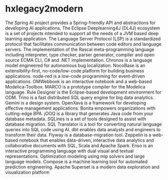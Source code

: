 # hxlegacy2modern

The Spring AI project provides a Spring-friendly API and abstractions for developing AI applications. The Eclipse Deeplearning4J (DL4J) ecosystem is a set of projects intended to support all the needs of a JVM based deep learning application. The Language Server Protocol (LSP) is a standardized protocol that facilitates communication between code editors and language servers. The implementation of the Rascal meta-programming language including interpreter, type checker, parser generator, compiler and open source ECMA CLI, C# and .NET implementation. Chronos is a language model engineered for autonomous bug localization. NocoBase is an extensibility-first, no-code/low-code platform for building business applications. node-red is a low-code programming for event-driven applications. OMWebbook is an interactive notebook and a web-based Modelica-Toolbox. MARCO is a prototype compiler for the Modelica language. Rule Designer is the Eclipse-based development environment for ODM. Trino is a fast distributed SQL query engine for big data analytics. Gemini is a design system. OpenXava is a framework for developing effective management applications. Bonita empowers organizations with cutting-edge BPA. jOOQ is a library that generates Java code from your database metadata. SQLines is a set of tools designed to assist with database migration. SQL Translator is a tool for converting natural language queries into SQL code using AI. dbt enables data analysts and engineers to transform their data. Flyway is a database-migration tool. Zeppelin is a web-based notebook that enables data-driven, interactive data analytics and collaborative documents with SQL, Scala and Apache Spark. Enso is an interactive programming language with dual visual and textual representations. Optimization modeling using mip solvers and large language models. Compose is a machine learning tool for automated prediction engineering. Apache Superset is a modern data exploration and visualization platform